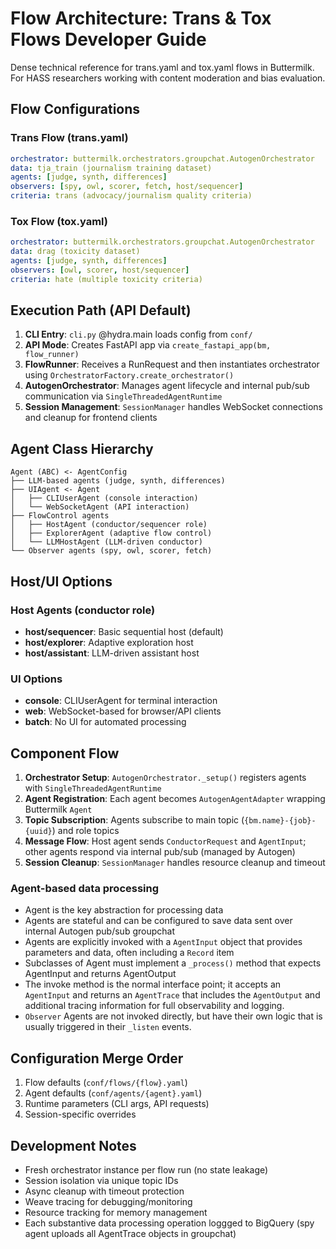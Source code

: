 # Flow Architecture: Trans & Tox Flows Developer Guide

Dense technical reference for trans.yaml and tox.yaml flows in Buttermilk. For HASS researchers working with content moderation and bias evaluation.

## Flow Configurations

### Trans Flow (trans.yaml)
```yaml
orchestrator: buttermilk.orchestrators.groupchat.AutogenOrchestrator
data: tja_train (journalism training dataset)
agents: [judge, synth, differences]
observers: [spy, owl, scorer, fetch, host/sequencer]
criteria: trans (advocacy/journalism quality criteria)
```

### Tox Flow (tox.yaml)  
```yaml
orchestrator: buttermilk.orchestrators.groupchat.AutogenOrchestrator
data: drag (toxicity dataset)
agents: [judge, synth, differences] 
observers: [owl, scorer, host/sequencer]
criteria: hate (multiple toxicity criteria)
```

## Execution Path (API Default)

1. **CLI Entry**: `cli.py` @hydra.main loads config from `conf/`
2. **API Mode**: Creates FastAPI app via `create_fastapi_app(bm, flow_runner)`
3. **FlowRunner**: Receives a RunRequest and then instantiates orchestrator using `OrchestratorFactory.create_orchestrator()`
4. **AutogenOrchestrator**: Manages agent lifecycle and internal pub/sub communication via `SingleThreadedAgentRuntime`
5. **Session Management**: `SessionManager` handles WebSocket connections and cleanup for frontend clients

## Agent Class Hierarchy

```
Agent (ABC) <- AgentConfig
├── LLM-based agents (judge, synth, differences)
├── UIAgent <- Agent
│   ├── CLIUserAgent (console interaction)
│   └── WebSocketAgent (API interaction)
├── FlowControl agents
│   ├── HostAgent (conductor/sequencer role)
│   ├── ExplorerAgent (adaptive flow control)
│   └── LLMHostAgent (LLM-driven conductor)
└── Observer agents (spy, owl, scorer, fetch)
```

## Host/UI Options

### Host Agents (conductor role)
- **host/sequencer**: Basic sequential host (default)
- **host/explorer**: Adaptive exploration host  
- **host/assistant**: LLM-driven assistant host

### UI Options
- **console**: CLIUserAgent for terminal interaction
- **web**: WebSocket-based for browser/API clients
- **batch**: No UI for automated processing

## Component Flow

1. **Orchestrator Setup**: `AutogenOrchestrator._setup()` registers agents with `SingleThreadedAgentRuntime`
2. **Agent Registration**: Each agent becomes `AutogenAgentAdapter` wrapping Buttermilk `Agent`
3. **Topic Subscription**: Agents subscribe to main topic (`{bm.name}-{job}-{uuid}`) and role topics
4. **Message Flow**: Host agent sends `ConductorRequest` and `AgentInput`; other agents respond via internal pub/sub (managed by Autogen)
5. **Session Cleanup**: `SessionManager` handles resource cleanup and timeout

### Agent-based data processing

- Agent is the key abstraction for processing data
- Agents are stateful and can be configured to save data sent over internal Autogen pub/sub groupchat
- Agents are explicitly invoked with a `AgentInput` object that provides parameters and data, often including a `Record` item
- Subclasses of Agent must implement a `_process()` method that expects AgentInput and returns AgentOutput
- The invoke method is the normal interface point; it accepts an `AgentInput` and returns an `AgentTrace` that includes the `AgentOutput` and additional tracing information for full observability and logging. 
- `Observer` Agents are not invoked directly, but have their own logic that is usually triggered in their `_listen` events.

## Configuration Merge Order
1. Flow defaults (`conf/flows/{flow}.yaml`)
2. Agent defaults (`conf/agents/{agent}.yaml`) 
3. Runtime parameters (CLI args, API requests)
4. Session-specific overrides

## Development Notes
- Fresh orchestrator instance per flow run (no state leakage)
- Session isolation via unique topic IDs
- Async cleanup with timeout protection
- Weave tracing for debugging/monitoring
- Resource tracking for memory management
- Each substantive data processing operation loggged to BigQuery (spy agent uploads all AgentTrace objects in groupchat)
